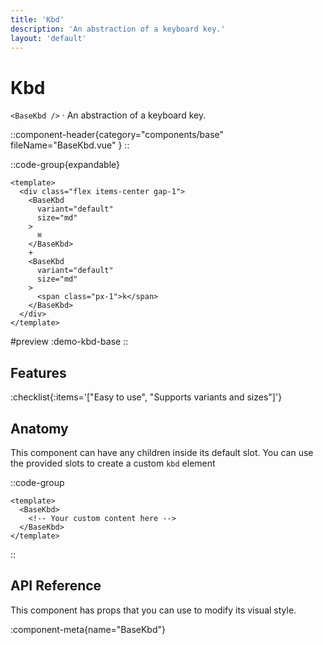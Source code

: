 ```yaml
---
title: 'Kbd'
description: 'An abstraction of a keyboard key.'
layout: 'default'
---
```


# Kbd

`<BaseKbd />` · An abstraction of a keyboard key.

::component-header{category="components/base" fileName="BaseKbd.vue" }
::

::code-group{expandable}

```vue [DemoKbdBase.vue]
<template>
  <div class="flex items-center gap-1">
    <BaseKbd
      variant="default"
      size="md"
    >
      ⌘
    </BaseKbd>
    +
    <BaseKbd
      variant="default"
      size="md"
    >
      <span class="px-1">k</span>
    </BaseKbd>
  </div>
</template>
```

#preview
:demo-kbd-base
::

## Features

:checklist{:items='["Easy to use", "Supports variants and sizes"]'}

## Anatomy
This component can have any children inside its default slot. You can use the provided slots to create a custom `kbd` element

::code-group

```vue [BaseKbd]
<template>
  <BaseKbd>
    <!-- Your custom content here -->
  </BaseKbd>
</template>
```

::

## API Reference

This component has props that you can use to modify its visual style.

:component-meta{name="BaseKbd"}
